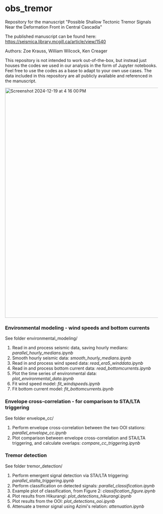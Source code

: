 # obs_tremor
Repository for the manuscript "Possible Shallow Tectonic Tremor Signals Near the Deformation Front in Central Cascadia"

The published manuscript can be found here: https://seismica.library.mcgill.ca/article/view/1540

Authors: Zoe Krauss, William Wilcock, Ken Creager

This repository is not intended to work out-of-the-box, but instead just houses the codes we used in our analysis in the form of Jupyter notebooks. Feel free to use the codes as a base to adapt to your own use cases. The data included in this repository are all publicly available and referenced in the manuscript.

<img width="760" alt="Screenshot 2024-12-19 at 4 16 00 PM" src="https://github.com/user-attachments/assets/afe1f263-5068-4a45-a1bf-309d984c3dc6" />

### Environmental modeling - wind speeds and bottom currents
See folder environmental_modeling/
1. Read in and process seismic data, saving hourly medians: *parallel_hourly_medians.ipynb*
2. Smooth hourly seismic data: *smooth_hourly_medians.ipynb*
3. Read in and process wind speed data: *read_era5_winddata.ipynb*
4. Read in and process bottom current data: *read_bottomcurrents.ipynb*
5. Plot the time series of environmental data: *plot_environmental_data.ipynb*
6. Fit wind speed model: *fit_windspeeds.ipynb*
7. Fit bottom current model: *fit_bottomcurrents.ipynb*

### Envelope cross-correlation - for comparison to STA/LTA triggering
See folder envelope_cc/
1. Perform envelope cross-correlation between the two OOI stations: *parallel_envelope_cc.ipynb*
2. Plot comparison between envelope cross-correlation and STA/LTA triggering, and calculate overlaps: *compare_cc_triggering.ipynb*

### Tremor detection
See folder tremor_detection/
1. Perform emergent signal detection via STA/LTA triggering: *parallel_stalta_triggering.ipynb*
2. Perform classification on detected signals: *parallel_classification.ipynb*
3. Example plot of classification, from Figure 2: *classification_figure.ipynb*
4. Plot results from Hikurangi: *plot_detections_hikurangi.ipynb*
5. Plot results from the OOI: *plot_detections_ooi.ipynb*
6. Attenuate a tremor signal using Azimi's relation: *attenuation.ipynb*

